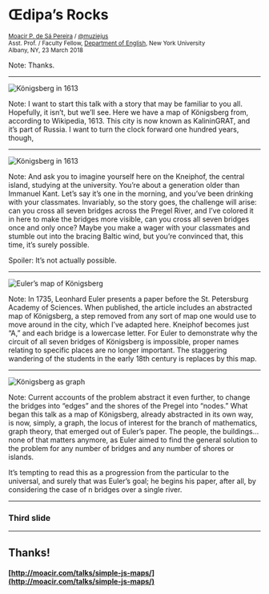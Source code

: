 # Œdipa’s Rocks

<small><a href="http://moacir.com">Moacir P. de Sá Pereira</a> / <a href="http://twitter.com/muziejus">@muziejus</a><br />
Asst. Prof. / Faculty Fellow, <a href="http://english.fas.nyu.edu/page/home">Department of English</a>, New York University<br />
Albany, NY, 23 March 2018</small>

Note: Thanks.

---

![Königsberg in 1613](https://i.imgur.com/RisugVN.jpg)

Note: I want to start this talk with a story that may be familiar to you all.
Hopefully, it isn’t, but we’ll see. Here we have a map of Königsberg from,
according to Wikipedia, 1613. This city is now known as KalininGRAT, and it’s
part of Russia. I want to turn the clock forward one hundred years, though,

---

![Königsberg in 1613](https://i.imgur.com/SLonpwr.jpg)

Note: And ask you to imagine yourself here on the Kneiphof, the central
island, studying at the university. You’re about a generation older than
Immanuel Kant. Let’s say it’s one in the morning, and you’ve been drinking
with your classmates. Invariably, so the story goes, the challenge will arise:
can you cross all seven bridges across the Pregel River, and I’ve colored it
in here to make the bridges more visible, can you cross all seven bridges once
and only once? Maybe you make a wager with your classmates and stumble out
into the bracing Baltic wind, but you’re convinced that, this time, it’s
surely possible.

Spoiler: It’s not actually possible.

---

![Euler’s map of Königsberg](https://i.imgur.com/HTezdGR.png)

Note: In 1735, Leonhard Euler presents a paper before the St. Petersburg
Academy of Sciences. When published, the article includes an abstracted map of
Königsberg, a step removed from any sort of map one would use to move around
in the city, which I’ve adapted here. Kneiphof becomes just “A,” and each bridge is a lowercase letter.
For Euler to demonstrate why the circuit of all seven bridges of Königsberg
is impossible, proper names relating to specific places are no longer
important. The staggering wandering of the students in the early 18th century
is replaces by this map.

---

![Königsberg as graph](/images/euler-graph.png)

Note: Current accounts of the problem abstract it even further, to change the
bridges into “edges” and the shores of the Pregel into “nodes.” What began
this talk as a map of Königsberg, already abstracted in its own way, is now,
simply, a graph, the locus of interest for the branch of mathematics, graph
theory, that emerged out of Euler’s paper. The people, the buildings… none of
that matters anymore, as Euler aimed to find the general solution to the
problem for any number of bridges and any number of shores or islands.

It’s tempting to read this as a progression from the particular to the
universal, and surely that was Euler’s goal; he begins his paper, after all,
by considering the case of n bridges over a single river.

---

### Third slide

---

## Thanks!
#### [http://moacir.com/talks/simple-js-maps/](http://moacir.com/talks/simple-js-maps/)
